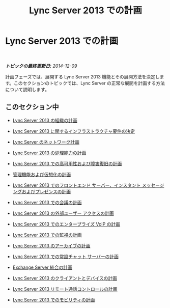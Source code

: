 ﻿---
title: Lync Server 2013 での計画
TOCTitle: Lync Server 2013 での計画
ms:assetid: 6398cd91-8773-41bc-9b66-725d65ba9d66
ms:mtpsurl: https://technet.microsoft.com/ja-jp/library/Gg398447(v=OCS.15)
ms:contentKeyID: 48272265
ms.date: 05/19/2016
mtps_version: v=OCS.15
ms.translationtype: HT
---

# Lync Server 2013 での計画

 

_**トピックの最終更新日:** 2014-12-09_

計画フェーズでは、展開する Lync Server 2013 機能とその展開方法を決定します。このセクションのトピックでは、Lync Server の正常な展開を計画する方法について説明します。

## このセクション中

  - [Lync Server 2013 の組織の計画](lync-server-2013-planning-for-your-organization.md)

  - [Lync Server 2013 に関するインフラストラクチャ要件の決定](lync-server-2013-determining-your-infrastructure-requirements.md)

  - [Lync Server のネットワーク計画](lync-server-2013-network-planning.md)

  - [Lync Server 2013 の処理能力の計画](lync-server-2013-capacity-planning.md)

  - [Lync Server 2013 での高可用性および障害復旧の計画](lync-server-2013-planning-for-high-availability-and-disaster-recovery.md)

  - [管理機能および仮想化の計画](lync-server-2013-planning-for-manageability-and-virtualization.md)

  - [Lync Server 2013 でのフロントエンド サーバー、インスタント メッセージングおよびプレゼンスの計画](lync-server-2013-planning-for-front-end-servers-instant-messaging-and-presence.md)

  - [Lync Server 2013 での会議の計画](lync-server-2013-planning-for-conferencing.md)

  - [Lync Server 2013 の外部ユーザー アクセスの計画](lync-server-2013-planning-for-external-user-access.md)

  - [Lync Server 2013 でのエンタープライズ VoIP の計画](lync-server-2013-planning-for-enterprise-voice.md)

  - [Lync Server 2013 での監視の計画](lync-server-2013-planning-for-monitoring.md)

  - [Lync Server 2013 のアーカイブの計画](lync-server-2013-planning-for-archiving.md)

  - [Lync Server 2013 での常設チャット サーバーの計画](lync-server-2013-planning-for-persistent-chat-server.md)

  - [Exchange Server 統合の計画](lync-server-2013-planning-for-exchange-server-integration.md)

  - [Lync Server 2013 のクライアントとデバイスの計画](lync-server-2013-planning-for-clients-and-devices.md)

  - [Lync Server 2013 リモート通話コントロールの計画](lync-server-2013-planning-for-remote-call-control.md)

  - [Lync Server 2013 でのモビリティの計画](lync-server-2013-planning-for-mobility.md)

